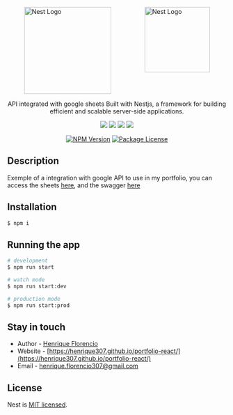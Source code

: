 <p style="display: flex; justify-content: space-around;">
  <a href="http://nestjs.com/" target="blank"><img src="https://nestjs.com/img/logo-small.svg" width="200" alt="Nest Logo" /></a>
  <a href="http://nestjs.com/" target="blank" ><img src="https://mailmeteor.com/logos/assets/SVG/Google_Sheets_Logo.svg" width="150" alt="Nest Logo" /></a>
</p>

[circleci-image]: https://img.shields.io/circleci/build/github/nestjs/nest/master?token=abc123def456
[circleci-url]: https://circleci.com/gh/nestjs/nest

  <p align="center">API integrated with google sheets Built with Nestjs, a framework for building efficient and scalable server-side applications.</p>
  
<p align=center>
  <a href="https://nestjs.com" target="_blank"><img src="https://img.shields.io/badge/nestjs-%23E0234E.svg?style=for-the-badge&logo=nestjs&logoColor=white"></a>
  <a href="https://henrique307.github.io/portfolio-react/" target="_blank"><img src="https://img.shields.io/badge/Portfolio-%23000000.svg?style=for-the-badge&logo=firefox&logoColor=#FF7139"></a>
  <a href="https://www.linkedin.com/in/henrique-florencio-b04b5b198/" target="_blank"><img src="https://img.shields.io/badge/LinkedIn-0077B5?style=for-the-badge&logo=linkedin&logoColor=white"></a>
  <a href="https://portfolioapi-production.up.railway.app/api/swagger" target="_blank"><img src="https://img.shields.io/badge/-Swagger-%23Clojure?style=for-the-badge&logo=swagger&logoColor=white"></a>
</p>
<p align="center">
  <a href="https://www.npmjs.com/~nestjscore" target="_blank"><img src="https://img.shields.io/npm/v/@nestjs/core.svg" alt="NPM Version" /></a>
  <a href="https://www.npmjs.com/~nestjscore" target="_blank"><img src="https://img.shields.io/npm/l/@nestjs/core.svg" alt="Package License" /></a>
</p>
  <!--[![Backers on Open Collective](https://opencollective.com/nest/backers/badge.svg)](https://opencollective.com/nest#backer)
  [![Sponsors on Open Collective](https://opencollective.com/nest/sponsors/badge.svg)](https://opencollective.com/nest#sponsor)-->

## Description

Exemple of a integration with google API to use in my portfolio, you can access the sheets [here](https://docs.google.com/spreadsheets/d/1XaNeCEZYG9A0GJtdCvM2RqTKlbJqjNiAI267TZN-RYU), and the swagger [here]()

## Installation

```bash
$ npm i
```

## Running the app

```bash
# development
$ npm run start

# watch mode
$ npm run start:dev

# production mode
$ npm run start:prod
```
<!-- 
## Test

```bash
# unit tests
$ npm run test

# e2e tests
$ npm run test:e2e

# test coverage
$ npm run test:cov
``` -->

<!-- ## Support

Nest is an MIT-licensed open source project. It can grow thanks to the sponsors and support by the amazing backers. If you'd like to join them, please [read more here](https://docs.nestjs.com/support). -->

## Stay in touch

- Author - [Henrique Florencio](https://www.linkedin.com/in/henrique-florencio-b04b5b198/)
- Website - [https://henrique307.github.io/portfolio-react/](https://henrique307.github.io/portfolio-react/)
- Email - henrique.florencio307@gmail.com

## License

Nest is [MIT licensed](LICENSE).
